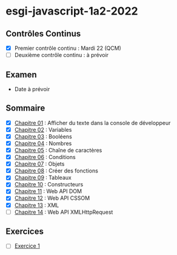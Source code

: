 # esgi-javascript-1a2-2022

## Contrôles Continus

- [X] Premier contrôle continu : Mardi 22 (QCM)
- [ ] Deuxième contrôle continu : à prévoir

## Examen

- Date à prévoir

## Sommaire

- [X] [Chapitre 01](./chapitre-01) : Afficher du texte dans la console de développeur
- [X] [Chapitre 02](./chapitre-02) : Variables
- [X] [Chapitre 03](./chapitre-03) : Booléens
- [X] [Chapitre 04](./chapitre-04) : Nombres
- [X] [Chapitre 05](./chapitre-05) : Chaîne de caractères
- [X] [Chapitre 06](./chapitre-06) : Conditions
- [X] [Chapitre 07](./chapitre-07) : Objets
- [X] [Chapitre 08](./chapitre-08) : Créer des fonctions
- [X] [Chapitre 09](./chapitre-09) : Tableaux
- [X] [Chapitre 10](./chapitre-10) : Constructeurs
- [X] [Chapitre 11](./chapitre-11) : Web API DOM
- [X] [Chapitre 12](./chapitre-12) : Web API CSSOM
- [X] [Chapitre 13](./chapitre-13) : XML
- [ ] [Chapitre 14](./chapitre-14) : Web API XMLHttpRequest

## Exercices

- [ ] [Exercice 1](./exercice-1)
